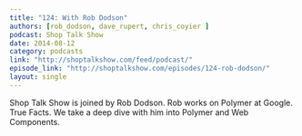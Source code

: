 ```yaml
---
title: "124: With Rob Dodson"
authors: [rob_dodson, dave_rupert, chris_coyier ]
podcast: Shop Talk Show
date: 2014-08-12
category: podcasts
link: "http://shoptalkshow.com/feed/podcast/"
episode_link: "http://shoptalkshow.com/episodes/124-rob-dodson/"
layout: single
---
```


Shop Talk Show is joined by Rob Dodson. Rob works on Polymer
at Google. True Facts. We take a deep dive with him into Polymer
and Web Components.
